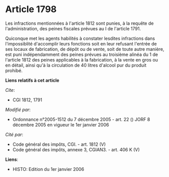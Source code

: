 # Article 1798

Les infractions mentionnées à l'article 1812 sont punies, à la requête de l'administration, des peines fiscales prévues au I
de l'article 1791. 

Quiconque met les agents habilités à constater lesdites infractions dans l'impossiblité d'accomplir leurs fonctions soit en
leur refusant l'entrée de ses locaux de fabrication, de dépôt ou de vente, soit de toute autre manière, est puni
indépendamment des peines prévues au troisième alinéa du 1 de l'article 1812 des peines applicables à la fabrication, à la
vente en gros ou en détail, ainsi qu'à la circulation de 40 litres d'alcool pur du produit prohibé.

**Liens relatifs à cet article**

_Cite_:

  - CGI 1812, 1791

_Modifié par_:

  - Ordonnance n°2005-1512 du 7 décembre 2005 - art. 22 () JORF 8 décembre 2005 en vigueur le 1er janvier 2006

_Cité par_:

  - Code général des impôts, CGI. - art. 1812 (V)
  - Code général des impôts, annexe 3, CGIAN3. - art. 406 K (V)

**Liens**:

  - HISTO: Edition du 1er janvier 2006
